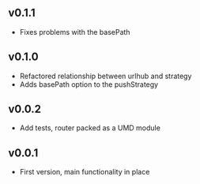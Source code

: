 ## v0.1.1
* Fixes problems with the basePath

## v0.1.0
* Refactored relationship between urlhub and strategy
* Adds basePath option to the pushStrategy

## v0.0.2
* Add tests, router packed as a UMD module

## v0.0.1
* First version, main functionality in place
